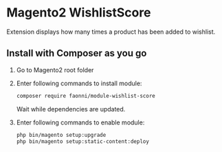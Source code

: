 # Magento2 WishlistScore
Extension displays how many times a product has been added to wishlist.

## Install with Composer as you go

1. Go to Magento2 root folder

2. Enter following commands to install module:

    ```bash
    composer require faonni/module-wishlist-score
    ```
   Wait while dependencies are updated.

3. Enter following commands to enable module:

    ```bash
	php bin/magento setup:upgrade
	php bin/magento setup:static-content:deploy

